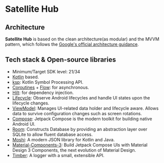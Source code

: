 # Satellite Hub

## Architecture
**Satellite Hub** is based on the clean architecture(as modular) and the MVVM pattern, which follows the [Google's official architecture guidance](https://developer.android.com/topic/architecture).

## Tech stack & Open-source libraries
- Minimum/Target SDK level: 21/34
- [Kotlin](https://kotlinlang.org/) based.
- [ksp](https://github.com/google/ksp): Kotlin Symbol Processing API.
- [Coroutines](https://github.com/Kotlin/kotlinx.coroutines) + [Flow](https://kotlin.github.io/kotlinx.coroutines/kotlinx-coroutines-core/kotlinx.coroutines.flow/): for asynchronous.
- [Hilt](https://dagger.dev/hilt/): for dependency injection.
- [Lifecycle](https://developer.android.com/jetpack/androidx/releases/lifecycle): Observe Android lifecycles and handle UI states upon the lifecycle changes.
- [ViewModel](https://developer.android.com/topic/libraries/architecture/viewmodel): Manages UI-related data holder and lifecycle aware. Allows data to survive configuration changes such as screen rotations.
- [Compose](https://developer.android.com/jetpack/compose): Jetpack Compose is the modern toolkit for building native Android UI. 
- [Room](https://developer.android.com/jetpack/androidx/releases/room): Constructs Database by providing an abstraction layer over SQLite to allow fluent database access.
- [Moshi](https://github.com/square/moshi/): A modern JSON library for Kotlin and Java.
- [Material-Components-3](https://github.com/material-components/material-components-android): Build Jetpack Compose UIs with Material Design 3 Components, the next evolution of Material Design. 
- [Timber](https://github.com/JakeWharton/timber): A logger with a small, extensible API.
